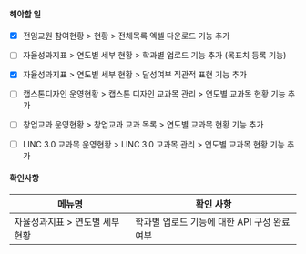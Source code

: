
#### 해야할 일 

- [x] 전임교원 참여현황 > 현황 > 전체목록 엑셀 다운로드 기능 추가
- [ ] 자율성과지표 > 연도별 세부 현황 > 학과별 업로드 기능 추가 (목표치 등록 기능)
- [x] 자율성과지표 > 연도별 세부 현황 > 달성여부 직관적 표현 기능 추가
- [ ] 캡스톤디자인 운영현황 > 캡스톤 디자인 교과목 관리 > 연도별 교과목 현황 기능 추가
- [ ] 창업교과 운영현황 > 창업교과 교과 목록 > 연도별 교과목 현황 기능 추가
- [ ] LINC 3.0 교과목 운영현황 > LINC 3.0 교과목 관리 > 연도별 교과목 현황 기능 추가


#### 확인사항
| 메뉴명 | 확인 사항 |
| ---- | ---- |
| 자율성과지표 > 연도별 세부 현황 | 학과별 업로드 기능에 대한 API 구성 완료 여부 |

